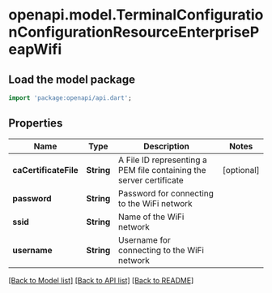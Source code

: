 # openapi.model.TerminalConfigurationConfigurationResourceEnterprisePeapWifi

## Load the model package
```dart
import 'package:openapi/api.dart';
```

## Properties
Name | Type | Description | Notes
------------ | ------------- | ------------- | -------------
**caCertificateFile** | **String** | A File ID representing a PEM file containing the server certificate | [optional] 
**password** | **String** | Password for connecting to the WiFi network | 
**ssid** | **String** | Name of the WiFi network | 
**username** | **String** | Username for connecting to the WiFi network | 

[[Back to Model list]](../README.md#documentation-for-models) [[Back to API list]](../README.md#documentation-for-api-endpoints) [[Back to README]](../README.md)


